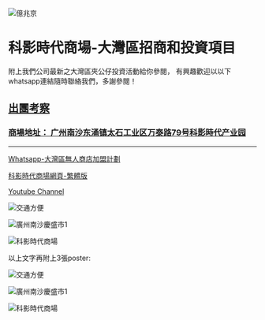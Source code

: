 
![億兆京](https://github.com/YZJy18/YZG20190621y18fecd/blob/master/footer-logo.png  "億兆京")


# 科影時代商場-大灣區招商和投資項目

附上我們公司最新之大灣區夾公仔投資活動給你參閱， 有興趣歡迎以以下whatsapp連結隨時聯絡我們，多謝參閱！

## [出團考察](https://github.com/YZJy18/YZG20190621y18fecd/blob/master/Y18-20190621-fecd.md)

### [商場地址： 广州南沙东涌镇太石工业区万泰路79号科影時代产业园](http://y18.work/fecd/coh5.cn/p/index.html)

---

[Whatsapp-大灣區無人商店加盟計劃](https://chat.whatsapp.com/JRYMorMFOgN8d2sU0I2mz3)


[科影時代商場網頁-繁體版](http://y18.work/fecd/coh5.cn/p/index.html)


[Youtube Channel](https://youtu.be/0nk9V7JfBSA)



![交通方便](https://github.com/YZJy18/YZG20190621y18fecd/blob/master/交通方便.jpg  "交通方便")

![廣州南沙慶盛市1](https://github.com/YZJy18/YZG20190621y18fecd/blob/master/廣州南沙慶盛市1.jpg  "廣州南沙慶盛市1")

![科影時代商場](https://github.com/YZJy18/YZG20190621y18fecd/blob/master/科影時代商場.jpg  "科影時代商場")




以上文字再附上3張poster:



![交通方便](./img/給創業者(第二版本)-Y18（副本）.jpg "創業")

![廣州南沙慶盛市1](./img/給投資者(第三版本)-Y18（副本）.jpg "投資")

![科影時代商場](./img/給提供場地者(第二版本)-Y18（副本）.jpg "場地")
